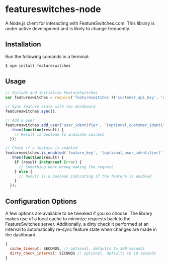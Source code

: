 # featureswitches-node
A Node.js client for interacting with FeatureSwitches.com.  This library is under active development and is likely to change frequently.

## Installation

Run the following comands in a terminal:

```bash
$ npm install featureswitches
```

## Usage
```javascript
// Include and initialize FeatureSwitches
var featureswitches = require('featureswitches')('customer_api_key', 'environment_api_key', {options});

// Sync feature state with the dashboard
featureswitches.sync();

// Add a user
featureswitches.add_user('user_identifier', '[optional_customer_identifier]', '[optional_name]', '[optional_email'])
  .then(function(result) {
    // Result is boolean to indicate success
  });

// Check if a feature is enabled
featureswitches.is_enabled('feature_key', '[optional_user_identifier]')
  .then(function(result) {
    if (result instanceof Error) {
      // Something went wrong making the request
    } else {
      // Result is a boolean indicating if the feature is enabled
    }
  });
```

## Configuration Options
A few options are available to be tweaked if you so choose.  The library makes use of a local cache to minimize requests back to the FeatureSwitches server.  Additionally, a dirty check it performed at an interval to automatically re-sync feature state when changes are made in the dashboard.

```javascript
{
  cache_timeout: SECONDS, // optional, defaults to 300 seconds
  dirty_check_interval: SECONDS // optional, defaults to 10 seconds
}
```
